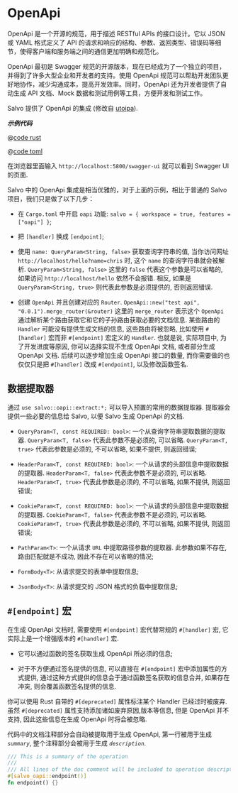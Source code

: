 # OpenApi

OpenApi 是一个开源的规范，用于描述 RESTful APIs 的接口设计。它以 JSON 或 YAML 格式定义了 API 的请求和响应的结构、参数、返回类型、错误码等细节，使得客户端和服务端之间的通信更加明确和规范化。

OpenApi 最初是 Swagger 规范的开源版本，现在已经成为了一个独立的项目，并得到了许多大型企业和开发者的支持。使用 OpenApi 规范可以帮助开发团队更好地协作，减少沟通成本，提高开发效率。同时，OpenApi 还为开发者提供了自动生成 API 文档、Mock 数据和测试用例等工具，方便开发和测试工作。

Salvo 提供了 OpenApi 的集成 (修改自 [utoipa](https://github.com/juhaku/utoipa)).

_**示例代码**_ 

<CodeGroup>
  <CodeGroupItem title="main.rs" active>

@[code rust](../../../../codes/oapi-hello/src/main.rs)

  </CodeGroupItem>
  <CodeGroupItem title="Cargo.toml">

@[code toml](../../../../codes/oapi-hello/Cargo.toml)

  </CodeGroupItem>
</CodeGroup>

在浏览器里面输入 `http://localhost:5800/swagger-ui` 就可以看到 Swagger UI 的页面.


Salvo 中的 OpenApi 集成是相当优雅的，对于上面的示例，相比于普通的 Salvo 项目，我们只是做了以下几步：

- 在 `Cargo.toml` 中开启 `oapi` 功能: `salvo = { workspace = true, features = ["oapi"] }`;

- 把 `[handler]` 换成 `[endpoint]`;

- 使用 `name: QueryParam<String, false>` 获取查询字符串的值, 当你访问网址 `http://localhost/hello?name=chris` 时, 这个 `name` 的查询字符串就会被解析. `QueryParam<String, false>` 这里的 `false` 代表这个参数是可以省略的, 如果访问 `http://localhost/hello` 依然不会报错. 相反, 如果是 `QueryParam<String, true>` 则代表此参数是必须提供的, 否则返回错误.

- 创建 `OpenApi` 并且创建对应的 `Router`. `OpenApi::new("test api", "0.0.1").merge_router(&router)` 这里的 `merge_router` 表示这个 `OpenApi` 通过解析某个路由获取它和它的子孙路由获取必要的文档信息. 某些路由的 `Handler` 可能没有提供生成文档的信息, 这些路由将被忽略, 比如使用 `#[handler]` 宏而非 `#[endpoint]` 宏定义的 `Handler`. 也就是说, 实际项目中, 为了开发进度等原因, 你可以选择实现不生成 OpenApi 文档, 或者部分生成 OpenApi 文档. 后续可以逐步增加生成 OpenApi 接口的数量, 而你需要做的也仅仅只是把  `#[handler]` 改成 `#[endpoint]`, 以及修改函数签名.


## 数据提取器

通过 `use salvo::oapi::extract:*;`  可以导入预置的常用的数据提取器. 提取器会提供一些必要的信息给 Salvo, 以便 Salvo 生成 OpenApi 的文档.

- `QueryParam<T, const REQUIRED: bool>`: 一个从查询字符串提取数据的提取器. `QueryParam<T, false>` 代表此参数不是必须的, 可以省略. `QueryParam<T, true>` 代表此参数是必须的, 不可以省略, 如果不提供, 则返回错误;

- `HeaderParam<T, const REQUIRED: bool>`: 一个从请求的头部信息中提取数据的提取器. `HeaderParam<T, false>` 代表此参数不是必须的, 可以省略. `HeaderParam<T, true>` 代表此参数是必须的, 不可以省略, 如果不提供, 则返回错误;

- `CookieParam<T, const REQUIRED: bool>`: 一个从请求的头部信息中提取数据的提取器. `CookieParam<T, false>` 代表此参数不是必须的, 可以省略. `CookieParam<T, true>` 代表此参数是必须的, 不可以省略, 如果不提供, 则返回错误;

- `PathParam<T>`: 一个从请求 `URL` 中提取路径参数的提取器. 此参数如果不存在, 路由匹配就是不成功, 因此不存在可以省略的情况;

- `FormBody<T>`: 从请求提交的表单中提取信息;

- `JsonBody<T>`: 从请求提交的 JSON 格式的负载中提取信息;


## `#[endpoint]` 宏

在生成 OpenApi 文档时, 需要使用 `#[endpoint]` 宏代替常规的 `#[handler]` 宏, 它实际上是一个增强版本的 `#[handler]` 宏. 

- 它可以通过函数的签名获取生成 OpenApi 所必须的信息;

- 对于不方便通过签名提供的信息, 可以直接在 `#[endpoint]` 宏中添加属性的方式提供, 通过这种方式提供的信息会于通过函数签名获取的信息合并, 如果存在冲突, 则会覆盖函数签名提供的信息.

你可以使用 Rust 自带的 `#[deprecated]` 属性标注某个 Handler 已经过时被废弃. 虽然 `#[deprecated]` 属性支持添加诸如废弃原因,版本等信息, 但是 OpenApi 并不支持, 因此这些信息在生成 OpenApi 时将会被忽略.

代码中的文档注释部分会自动被提取用于生成 OpenApi, 第一行被用于生成 _`summary`_, 整个注释部分会被用于生成 _`description`_.

```rust
/// This is a summary of the operation
///
/// All lines of the doc comment will be included to operation description.
#[salvo_oapi::endpoint()]
fn endpoint() {}
```
